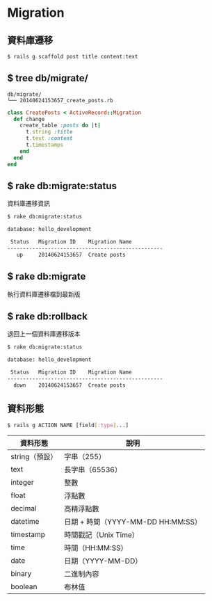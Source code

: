 # Migration <!-- .slide: data-background="../img/5xruby_bg_chapter.png" -->
## 資料庫遷移


```bash
$ rails g scaffold post title content:text
```


## $ tree db/migrate/

```no-highlight
db/migrate/
└── 20140624153657_create_posts.rb
```
```ruby
class CreatePosts < ActiveRecord::Migration
  def change
    create_table :posts do |t|
      t.string :title
      t.text :content
      t.timestamps
    end
  end
end
```
<!-- .element: style="font-size: 0.9em;" -->


## $ rake db:migrate:status
資料庫遷移資訊
```bash
$ rake db:migrate:status

database: hello_development

 Status   Migration ID    Migration Name
--------------------------------------------------
   up     20140624153657  Create posts
```
<!-- .element: style="font-size: 0.8em;" -->


## $ rake db:migrate
執行資料庫遷移檔到最新版


## $ rake db:rollback
退回上一個資料庫遷移版本
```bash
$ rake db:migrate:status

database: hello_development

 Status   Migration ID    Migration Name
--------------------------------------------------
  down    20140624153657  Create posts
```
<!-- .element: style="font-size: 0.8em;" -->


## 資料形態

```bash
$ rails g ACTION NAME [field[:type]...]
```
<!-- .element: style="font-size: 0.8em;" -->

資料形態       | 說明
-------------- | ----
string（預設） | 字串（255）
text           | 長字串（65536）
integer        | 整數
float          | 浮點數
decimal        | 高精浮點數
datetime       | 日期 + 時間（YYYY-MM-DD HH:MM:SS）
timestamp      | 時間戳記（Unix Time）
time           | 時間（HH:MM:SS）
date           | 日期（YYYY-MM-DD）
binary         | 二進制內容
boolean        | 布林值